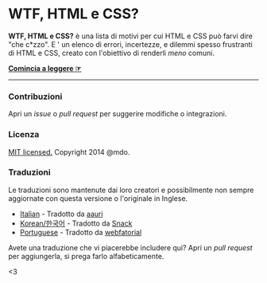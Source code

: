 # WTF, HTML e CSS?

**WTF, HTML e CSS?** è una lista di motivi per cui HTML e CSS può farvi dire "che c*zzo". E ' un elenco di errori, incertezze, e dilemmi spesso frustranti di HTML e CSS, creato con l'obiettivo di renderli _meno_ comuni.

**[Comincia a leggere ☞](http://aauri.github.io/wtf-html-css/)**

---

### Contribuzioni

Apri un *issue* o *pull request* per suggerire modifiche o integrazioni.


### Licenza

[MIT licensed.](LICENSE.md) Copyright 2014 @mdo.

### Traduzioni

Le traduzioni sono mantenute dai loro creatori e possibilmente non sempre aggiornate con questa versione o l'originale in Inglese.

- [Italian](http://aauri.github.io/wtf-html-css/) - Tradotto da [aauri](https://github.com/aauri)
- [Korean/한국어](http://snack-x.github.io/wtf-html-css/) - Tradotto da [Snack](https://github.com/Snack-X)
- [Portuguese](http://webfatorial.github.io/wtf-html-css/) - Tradotto da [webfatorial](http://webfatorial.com/)

Avete una traduzione che vi piacerebbe includere qui? Apri un *pull request* per aggiungerla, si prega farlo alfabeticamente.

<3
